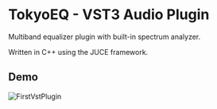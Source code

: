 
# TokyoEQ - VST3 Audio Plugin

Multiband equalizer plugin with built-in spectrum analyzer. 

Written in C++ using the JUCE framework.


## Demo

![FirstVstPlugin](https://user-images.githubusercontent.com/88360543/148640922-36487258-469a-4712-9ac7-72454a81e47d.gif)

